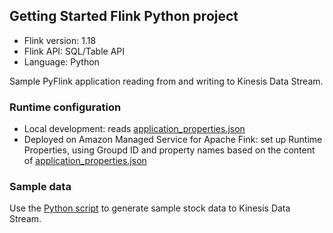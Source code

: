 ## Getting Started Flink Python project

* Flink version: 1.18
* Flink API: SQL/Table API
* Language: Python

Sample PyFlink application reading from and writing to Kinesis Data Stream.

### Runtime configuration

* Local development: reads [application_properties.json](./application_properties.json)
* Deployed on Amazon Managed Service for Apache Fink: set up Runtime Properties, using Groupd ID and property names based on the content of [application_properties.json](./application_properties.json)

### Sample data

Use the [Python script](../data-generator/) to generate sample stock data to Kinesis Data Stream.